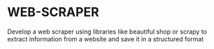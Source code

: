# WEB-SCRAPER
Develop a web scraper using libraries like beautiful shop or scrapy to extract information from a website and save it in a structured format
